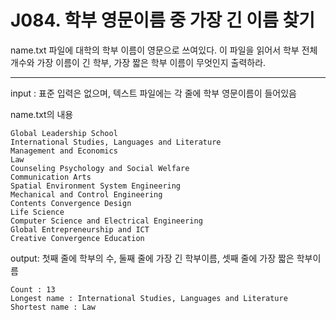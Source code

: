 # J084. 학부 영문이름 중 가장 긴 이름 찾기
name.txt 파일에 대학의 학부 이름이 영문으로 쓰여있다.
이 파일을 읽어서 학부 전체 개수와 가장 이름이 긴 학부, 가장 짧은 학부 이름이 무엇인지 출력하라.

---

input : 표준 입력은 없으며, 텍스트 파일에는 각 줄에 학부 영문이름이 들어있음

name.txt의 내용
```
Global Leadership School  
International Studies, Languages and Literature  
Management and Economics  
Law  
Counseling Psychology and Social Welfare  
Communication Arts  
Spatial Environment System Engineering  
Mechanical and Control Engineering  
Contents Convergence Design  
Life Science  
Computer Science and Electrical Engineering  
Global Entrepreneurship and ICT  
Creative Convergence Education
```
output: 첫째 줄에 학부의 수, 둘째 줄에 가장 긴 학부이름, 셋째 줄에 가장 짧은 학부이름
```
Count : 13  
Longest name : International Studies, Languages and Literature  
Shortest name : Law
```